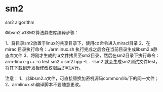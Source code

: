 # sm2
sm2 algorithm


《libsm2.a》SM2算法静态库编译步骤：

1、将目录sm2放置于linux的共享目录下，使用cd命令进入miracl目录
2、在miracl目录执行命令：./armlinux.sh  执行完成之后会在当前目录生成libsm2.a静态库文件
3、将刚才生成的.a文件拷贝至sm2目录，然后在sm2目录下执行命令：
    arm-linux-g++ -o test  sm2.c sm2.hpp -L . -lsm2  就会生成sm2测试文件test，将其下载到开发板修改权限后即可运行。

注意：
   1、此libsm2.a文件，可直接替换加密机源码common/lib/下的同一文件；
   2、armlinux.sh编译脚本不要随意更改。
